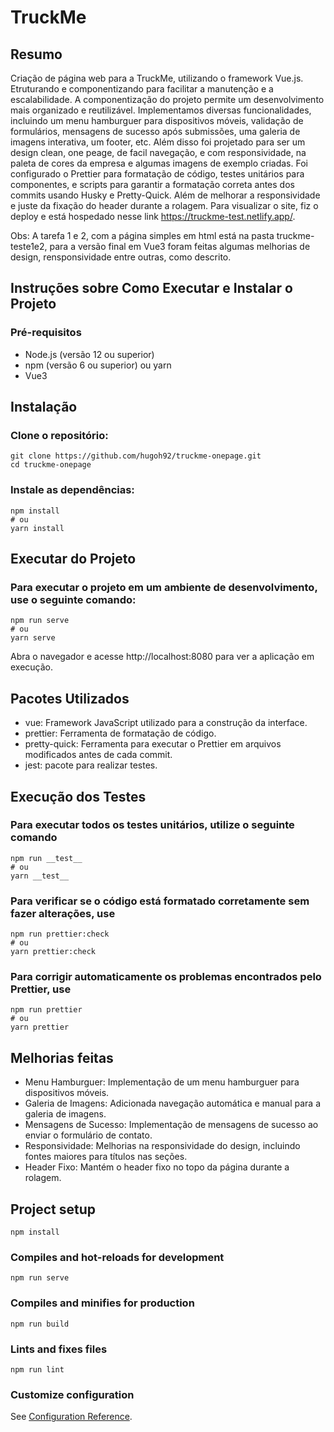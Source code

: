 # TruckMe 

## Resumo
Criação de página web para a TruckMe, utilizando o framework Vue.js. Etruturando e componentizando para facilitar a manutenção e a escalabilidade. 
A componentização do projeto permite um desenvolvimento mais organizado e reutilizável. Implementamos diversas funcionalidades, incluindo um menu hamburguer para dispositivos móveis, 
validação de formulários, mensagens de sucesso após submissões, uma galeria de imagens interativa, um footer, etc. Além disso foi projetado para ser um design clean, one peage, de facil navegação, e com responsividade, na paleta de cores da empresa
e algumas imagens de exemplo criadas. Foi configurado o Prettier para formatação de código, testes unitários para componentes, e scripts para garantir a formatação correta antes dos commits usando Husky e Pretty-Quick. Além de melhorar a responsividade e juste da fixação do header durante a rolagem. Para visualizar o site, fiz o deploy e está hospedado nesse link https://truckme-test.netlify.app/.

Obs: A tarefa 1 e 2, com a página simples em html está na pasta truckme-teste1e2, para a versão final em Vue3 foram feitas algumas melhorias de design, rensponsividade entre outras, como descrito.

## Instruções sobre Como Executar e Instalar o Projeto
### Pré-requisitos
- Node.js (versão 12 ou superior)
- npm (versão 6 ou superior) ou yarn
- Vue3
## Instalação
### Clone o repositório:
```
git clone https://github.com/hugoh92/truckme-onepage.git
cd truckme-onepage
```
### Instale as dependências:
```
npm install
# ou
yarn install
```
## Executar do Projeto
### Para executar o projeto em um ambiente de desenvolvimento, use o seguinte comando:
```
npm run serve
# ou
yarn serve
```
 Abra o navegador e acesse http://localhost:8080 para ver a aplicação em execução.

## Pacotes Utilizados
- vue: Framework JavaScript utilizado para a construção da interface.
- prettier: Ferramenta de formatação de código.
- pretty-quick: Ferramenta para executar o Prettier em arquivos modificados antes de cada commit.
- jest: pacote para realizar testes.

## Execução dos Testes
### Para executar todos os testes unitários, utilize o seguinte comando
```
npm run __test__
# ou
yarn __test__
```
### Para verificar se o código está formatado corretamente sem fazer alterações, use
```
npm run prettier:check
# ou
yarn prettier:check
```
### Para corrigir automaticamente os problemas encontrados pelo Prettier, use
```
npm run prettier
# ou
yarn prettier
```
## Melhorias feitas
- Menu Hamburguer: Implementação de um menu hamburguer para dispositivos móveis.
- Galeria de Imagens: Adicionada navegação automática e manual para a galeria de imagens.
- Mensagens de Sucesso: Implementação de mensagens de sucesso ao enviar o formulário de contato.
- Responsividade: Melhorias na responsividade do design, incluindo fontes maiores para títulos nas seções.
- Header Fixo: Mantém o header fixo no topo da página durante a rolagem.

## Project setup
```
npm install
```

### Compiles and hot-reloads for development
```
npm run serve
```

### Compiles and minifies for production
```
npm run build
```

### Lints and fixes files
```
npm run lint
```

### Customize configuration
See [Configuration Reference](https://cli.vuejs.org/config/).
